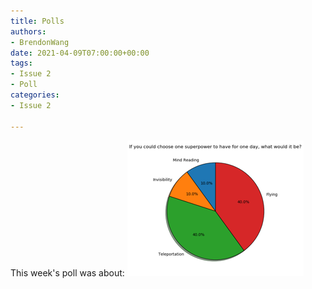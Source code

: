 ```yaml
---
title: Polls
authors:
- BrendonWang
date: 2021-04-09T07:00:00+00:00
tags:
- Issue 2
- Poll
categories:
- Issue 2

---
```

This week's poll was about:
![img.png](img.png)